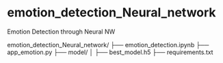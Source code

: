 # emotion_detection_Neural_network
Emotion Detection through Neural NW 

emotion_detection_Neural_network/
├── emotion_detection.ipynb
├── app_emotion.py
├── model/
│   ├── best_model.h5
├── requirements.txt
